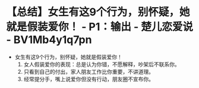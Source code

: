 # 【总结】女生有这9个行为，别怀疑，她就是假装爱你！ - P1：输出 - 楚儿恋爱说 - BV1Mb4y1q7pn

-   女生有这9个行为，别怀疑，她就是假装爱你！
    1.  女人假装爱你的表现：总是认为你错，不愿解释，吵架后不联系你。
    2.  只看到自己的付出，家人朋友工作比你重要，不讲道理。
    3.  经常提分手，嘴上说爱你但没有行动，朋友圈不宣布你。